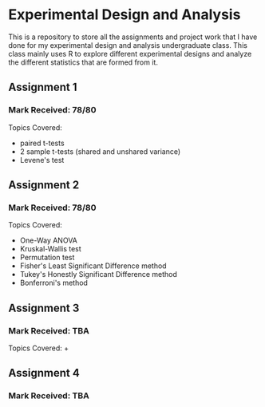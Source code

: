 # Experimental Design and Analysis
This is a repository to store all the assignments and project work that I have done for my experimental design and analysis undergraduate class. This class mainly uses R to explore different experimental designs and analyze the different statistics that are formed from it. 

## Assignment 1
### Mark Received: 78/80

Topics Covered:
+ paired t-tests
+ 2 sample t-tests (shared and unshared variance)
+ Levene's test


## Assignment 2
### Mark Received: 78/80

Topics Covered:
+  One-Way ANOVA
+ Kruskal-Wallis test
+ Permutation test
+ Fisher's Least Significant Difference method
+ Tukey's Honestly Significant Difference method
+ Bonferroni's method


## Assignment 3
### Mark Received: TBA

Topics Covered:
+ 

## Assignment 4
### Mark Received: TBA


